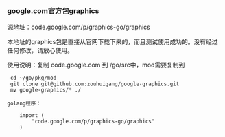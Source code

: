 ### google.com官方包graphics

源地址：code.google.com/p/graphics-go/graphics

本地址的graphics包是直接从官网下载下来的，而且测试使用成功的。没有经过任何修改，请放心使用。

使用说明：复制 code.google.com  到 /go/src中，mod需要复制到


```
 cd ~/go/pkg/mod
 git clone git@github.com:zouhuigang/google-graphics.git
 mv google-graphics/* ./

golang程序：

    import (
	    "code.google.com/p/graphics-go/graphics"
    )
